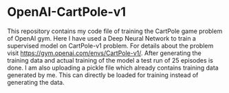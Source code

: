 # OpenAI-CartPole-v1
This repository contains my code file of  training the CartPole game problem of OpenAI gym.
Here I have used a Deep Neural Network to train a supervised model on CartPole-v1 problem. For details about the problem visit https://gym.openai.com/envs/CartPole-v1/. After generating the training data and actual training of the model a test run of 25 episodes is done. 
I am also uploading a pickle file which already contains training data generated by me. This can directly be loaded for training instead of generating the data.
